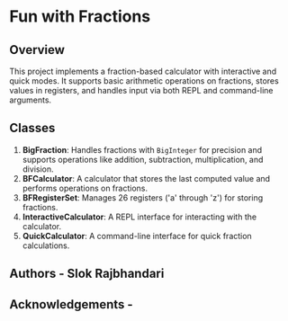 # Fun with Fractions

## Overview

This project implements a fraction-based calculator with interactive and quick modes. It supports basic arithmetic operations on fractions, stores values in registers, and handles input via both REPL and command-line arguments.

## Classes

1. **BigFraction**: Handles fractions with `BigInteger` for precision and supports operations like addition, subtraction, multiplication, and division.
2. **BFCalculator**: A calculator that stores the last computed value and performs operations on fractions.
3. **BFRegisterSet**: Manages 26 registers ('a' through 'z') for storing fractions.
4. **InteractiveCalculator**: A REPL interface for interacting with the calculator.
5. **QuickCalculator**: A command-line interface for quick fraction calculations.

## Authors - Slok Rajbhandari
## Acknowledgements - 
